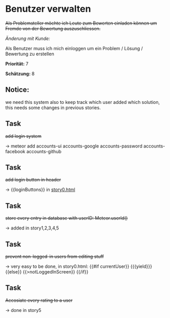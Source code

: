 # Benutzer verwalten


~~Als Problemsteller möchte ich Leute zum Bewerten einladen können um Fremde von der Bewertung auszuschliessen.~~

*Änderung mit Kunde:*

Als Benutzer muss ich mich einloggen um ein Problem / Lösung / Bewertung zu erstellen

**Priorität:** 7

**Schätzung:** 8


## Notice:

we need this system also to keep track which user added which solution, this needs some changes in previous stories.


## Task

~~add login system~~

-> meteor add accounts-ui accounts-google accounts-password accounts-facebook accounts-github

## Task

~~add login button in header~~

-> {{loginButtons}} in [story0.html](story0.html)


## Task

~~store every entry in database with userID: Meteor.userId()~~

-> added in story1,2,3,4,5


## Task 

~~prevent non-logged-in users from editing stuff~~

-> very easy to be done, in story0.html:
{{#if currentUser}}
	{{{yield}}}
{{else}}
	{{>notLoggedInScreen}}
{{/if}}



## Task

~~Accosiate every rating to a user~~

-> done in story5

